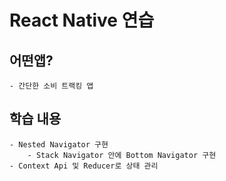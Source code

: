 # React Native 연습

## 어떤앱?

    - 간단한 소비 트랙킹 앱

## 학습 내용

    - Nested Navigator 구현
        - Stack Navigator 안에 Bottom Navigator 구현
    - Context Api 및 Reducer로 상태 관리
